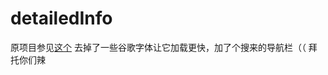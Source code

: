 # detailedInfo
原项目参见<a href="https://github.com/yenchiah/project-website-template">这个</a>
去掉了一些谷歌字体让它加载更快，加了个搜来的导航栏（（
拜托你们辣
